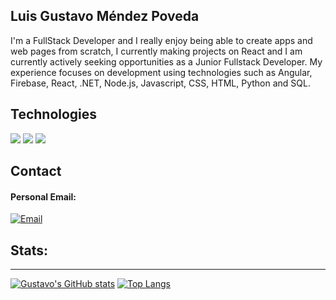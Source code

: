 Luis Gustavo Méndez Poveda
-------------
I'm a FullStack Developer and I really enjoy being able to create apps and web pages from scratch, I currently making projects on React and I am currently actively seeking opportunities as a Junior Fullstack Developer. My experience focuses on development using technologies such as Angular, Firebase, React, .NET, Node.js, Javascript, CSS, HTML, Python and SQL.


## Technologies

![](https://img.shields.io/badge/Java-ED8B00?style=for-the-badge&logo=java&logoColor=white&labelColor=101010)
![](https://img.shields.io/badge/Python-3776AB?style=for-the-badge&logo=python&logoColor=white&labelColor=101010)
![](https://img.shields.io/badge/TypeScript-007ACC?style=for-the-badge&logo=typescript&logoColor=white&labelColor=101010)



## Contact

#### Personal Email:
[![Email](https://img.shields.io/badge/mendez.p.gus@gmail.com-my_personal_email_-D14836?style=for-the-badge&logo=outlook&logoColor=white&labelColor=101010)](mailto:mendez.p.gus@gmail.com)


## Stats:
-------------
[![Gustavo's GitHub stats](https://github-readme-stats.vercel.app/api?username=GustavoMP99&show_icons=true&theme=radical)](https://github.com/anuraghazra/github-readme-stats)
[![Top Langs](https://github-readme-stats.vercel.app/api/top-langs/?username=GustavoMP99&show_icons=true&theme=radical&langs_count=6&layout=compact)](https://github.com/GustavoMP99/github-readme-stats)
